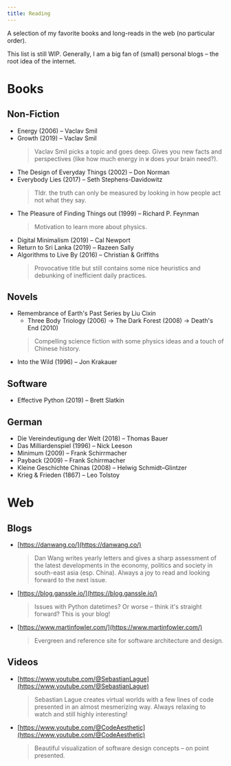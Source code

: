 ```yaml
---
title: Reading
---
```


A selection of my favorite books and long-reads in the web (no particular order).

This list is still WIP. Generally, I am a big fan of (small) personal blogs – the root
idea of the internet.


# Books

## Non-Fiction
- Energy (2006) – Vaclav Smil
- Growth (2019) – Vaclav Smil
  > Vaclav Smil picks a topic and goes deep. Gives you new facts and perspectives (like
  > how much energy in `W` does your brain need?).
- The Design of Everyday Things (2002) – Don Norman
- Everybody Lies (2017) – Seth Stephens-Davidowitz
  > Tldr. the truth can only be measured by looking in how people act not what they say.
- The Pleasure of Finding Things out (1999) – Richard P. Feynman
  > Motivation to learn more about physics.
- Digital Minimalism (2019) – Cal Newport
- Return to Sri Lanka (2019) – Razeen Sally
- Algorithms to Live By (2016) – Christian & Griffiths
  > Provocative title but still contains some nice heuristics and debunking of
  > inefficient daily practices.

## Novels
- Remembrance of Earth's Past Series by Liu Cixin
  - Three Body Triology (2006) -> The Dark Forest (2008) -> Death's End (2010)
  > Compelling science fiction with some physics ideas and a touch of Chinese history.
- Into the Wild (1996) – Jon Krakauer

## Software
- Effective Python (2019) – Brett Slatkin

## German
- Die Vereindeutigung der Welt (2018) – Thomas Bauer
- Das Milliardenspiel (1996) – Nick Leeson
- Minimum (2009) – Frank Schirrmacher
- Payback (2009) – Frank Schirrmacher
- Kleine Geschichte Chinas (2008) – Helwig Schmidt–Glintzer
- Krieg & Frieden (1867) – Leo Tolstoy

# Web

## Blogs
- [https://danwang.co/](https://danwang.co/)
  > Dan Wang writes yearly letters and gives a sharp assessment of the latest
  > developments in the economy, politics and society in south-east asia (esp. China).
  > Always a joy to read and looking forward to the next issue.

- [https://blog.ganssle.io/](https://blog.ganssle.io/)
  > Issues with Python datetimes? Or worse – think it's straight forward? This is your
  > blog!

- [https://www.martinfowler.com/](https://www.martinfowler.com/)
  > Evergreen and reference site for software architecture and design.

## Videos
- [https://www.youtube.com/@SebastianLague](https://www.youtube.com/@SebastianLague)
  > Sebastian Lague creates virtual worlds with a few lines of code presented in an 
  > almost mesmerizing way. Always relaxing to watch and still highly interesting!

- [https://www.youtube.com/@CodeAesthetic](https://www.youtube.com/@CodeAesthetic)
  > Beautiful visualization of software design concepts – on point presented.